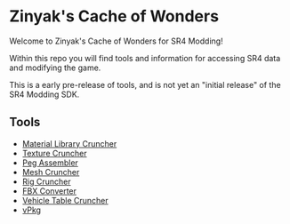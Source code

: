 # Zinyak's Cache of Wonders
Welcome to Zinyak's Cache of Wonders for SR4 Modding!

Within this repo you will find tools and information for accessing SR4 data and modifying the game.

This is a early pre-release of tools, and is not yet an "initial release" of the SR4 Modding SDK.

## Tools
- [Material Library Cruncher](../tree/master/tools/crunchers)
- [Texture Cruncher](../tree/master/tools/cruncher)
- [Peg Assembler](../tree/master/tools/cruncher)
- [Mesh Cruncher](../tree/master/tools/cruncher)
- [Rig Cruncher](../tree/master/tools/cruncher)
- [FBX Converter](../tree/master/tools/fbx_converter)
- [Vehicle Table Cruncher](../tree/master/tools/cvtf_cruncher)
- [vPkg](../tree/master/tools/vpkg)
